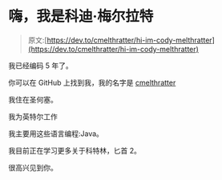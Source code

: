 # 嗨，我是科迪·梅尔拉特

> 原文:[https://dev.to/cmelthratter/hi-im-cody-melthratter](https://dev.to/cmelthratter/hi-im-cody-melthratter)

我已经编码 5 年了。

你可以在 GitHub 上找到我，我的名字是 [cmelthratter](https://github.com/cmelthratter)

我住在圣何塞。

我为英特尔工作

我主要用这些语言编程:Java。

我目前正在学习更多关于科特林，匕首 2。

很高兴见到你。